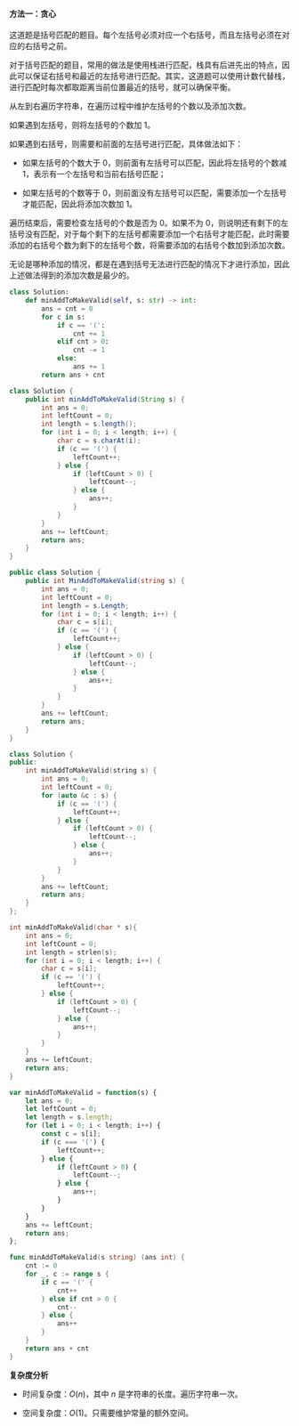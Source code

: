 #### 方法一：贪心

这道题是括号匹配的题目。每个左括号必须对应一个右括号，而且左括号必须在对应的右括号之前。

对于括号匹配的题目，常用的做法是使用栈进行匹配，栈具有后进先出的特点，因此可以保证右括号和最近的左括号进行匹配。其实，这道题可以使用计数代替栈，进行匹配时每次都取距离当前位置最近的括号，就可以确保平衡。

从左到右遍历字符串，在遍历过程中维护左括号的个数以及添加次数。

如果遇到左括号，则将左括号的个数加 $1$。

如果遇到右括号，则需要和前面的左括号进行匹配，具体做法如下：

- 如果左括号的个数大于 $0$，则前面有左括号可以匹配，因此将左括号的个数减 $1$，表示有一个左括号和当前右括号匹配；

- 如果左括号的个数等于 $0$，则前面没有左括号可以匹配，需要添加一个左括号才能匹配，因此将添加次数加 $1$。

遍历结束后，需要检查左括号的个数是否为 $0$。如果不为 $0$，则说明还有剩下的左括号没有匹配，对于每个剩下的左括号都需要添加一个右括号才能匹配，此时需要添加的右括号个数为剩下的左括号个数，将需要添加的右括号个数加到添加次数。

无论是哪种添加的情况，都是在遇到括号无法进行匹配的情况下才进行添加，因此上述做法得到的添加次数是最少的。

```Python [sol1-Python3]
class Solution:
    def minAddToMakeValid(self, s: str) -> int:
        ans = cnt = 0
        for c in s:
            if c == '(':
                cnt += 1
            elif cnt > 0:
                cnt -= 1
            else:
                ans += 1
        return ans + cnt
```

```Java [sol1-Java]
class Solution {
    public int minAddToMakeValid(String s) {
        int ans = 0;
        int leftCount = 0;
        int length = s.length();
        for (int i = 0; i < length; i++) {
            char c = s.charAt(i);
            if (c == '(') {
                leftCount++;
            } else {
                if (leftCount > 0) {
                    leftCount--;
                } else {
                    ans++;
                }
            }
        }
        ans += leftCount;
        return ans;
    }
}
```

```C# [sol1-C#]
public class Solution {
    public int MinAddToMakeValid(string s) {
        int ans = 0;
        int leftCount = 0;
        int length = s.Length;
        for (int i = 0; i < length; i++) {
            char c = s[i];
            if (c == '(') {
                leftCount++;
            } else {
                if (leftCount > 0) {
                    leftCount--;
                } else {
                    ans++;
                }
            }
        }
        ans += leftCount;
        return ans;
    }
}
```

```C++ [sol1-C++]
class Solution {
public:
    int minAddToMakeValid(string s) {
        int ans = 0;
        int leftCount = 0;
        for (auto &c : s) {
            if (c == '(') {
                leftCount++;
            } else {
                if (leftCount > 0) {
                    leftCount--;
                } else {
                    ans++;
                }
            }
        }
        ans += leftCount;
        return ans;
    }
};
```

```C [sol1-C]
int minAddToMakeValid(char * s){
    int ans = 0;
    int leftCount = 0;
    int length = strlen(s);
    for (int i = 0; i < length; i++) {
        char c = s[i];
        if (c == '(') {
            leftCount++;
        } else {
            if (leftCount > 0) {
                leftCount--;
            } else {
                ans++;
            }
        }
    }
    ans += leftCount;
    return ans;
}
```

```JavaScript [sol1-JavaScript]
var minAddToMakeValid = function(s) {
    let ans = 0;
    let leftCount = 0;
    let length = s.length;
    for (let i = 0; i < length; i++) {
        const c = s[i];
        if (c === '(') {
            leftCount++;
        } else {
            if (leftCount > 0) {
                leftCount--;
            } else {
                ans++;
            }
        }
    }
    ans += leftCount;
    return ans;
};
```

```go [sol1-Golang]
func minAddToMakeValid(s string) (ans int) {
    cnt := 0
    for _, c := range s {
        if c == '(' {
            cnt++
        } else if cnt > 0 {
            cnt--
        } else {
            ans++
        }
    }
    return ans + cnt
}
```

**复杂度分析**

- 时间复杂度：$O(n)$，其中 $n$ 是字符串的长度。遍历字符串一次。

- 空间复杂度：$O(1)$。只需要维护常量的额外空间。